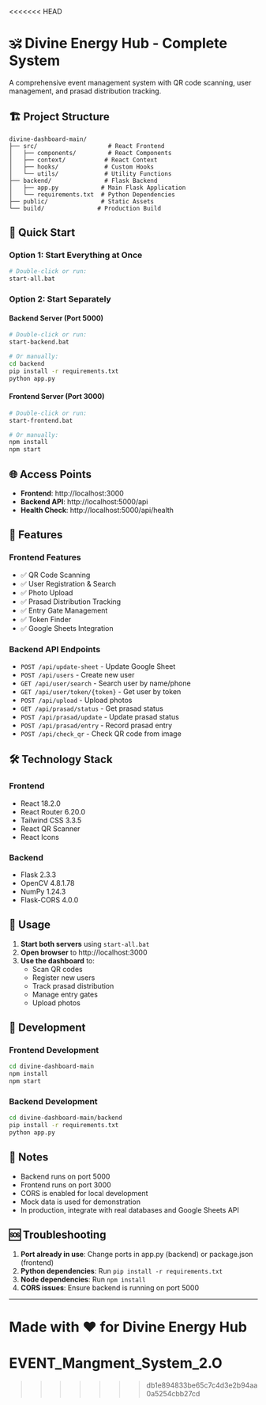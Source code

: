 <<<<<<< HEAD
# 🕉️ Divine Energy Hub - Complete System

A comprehensive event management system with QR code scanning, user management, and prasad distribution tracking.

## 🏗️ Project Structure

```
divine-dashboard-main/
├── src/                    # React Frontend
│   ├── components/         # React Components
│   ├── context/           # React Context
│   ├── hooks/             # Custom Hooks
│   └── utils/             # Utility Functions
├── backend/               # Flask Backend
│   ├── app.py            # Main Flask Application
│   └── requirements.txt  # Python Dependencies
├── public/               # Static Assets
└── build/               # Production Build
```

## 🚀 Quick Start

### Option 1: Start Everything at Once
```bash
# Double-click or run:
start-all.bat
```

### Option 2: Start Separately

#### Backend Server (Port 5000)
```bash
# Double-click or run:
start-backend.bat

# Or manually:
cd backend
pip install -r requirements.txt
python app.py
```

#### Frontend Server (Port 3000)
```bash
# Double-click or run:
start-frontend.bat

# Or manually:
npm install
npm start
```

## 🌐 Access Points

- **Frontend**: http://localhost:3000
- **Backend API**: http://localhost:5000/api
- **Health Check**: http://localhost:5000/api/health

## 🔧 Features

### Frontend Features
- ✅ QR Code Scanning
- ✅ User Registration & Search
- ✅ Photo Upload
- ✅ Prasad Distribution Tracking
- ✅ Entry Gate Management
- ✅ Token Finder
- ✅ Google Sheets Integration

### Backend API Endpoints
- `POST /api/update-sheet` - Update Google Sheet
- `POST /api/users` - Create new user
- `GET /api/user/search` - Search user by name/phone
- `GET /api/user/token/{token}` - Get user by token
- `POST /api/upload` - Upload photos
- `GET /api/prasad/status` - Get prasad status
- `POST /api/prasad/update` - Update prasad status
- `POST /api/prasad/entry` - Record prasad entry
- `POST /api/check_qr` - Check QR code from image

## 🛠️ Technology Stack

### Frontend
- React 18.2.0
- React Router 6.20.0
- Tailwind CSS 3.3.5
- React QR Scanner
- React Icons

### Backend
- Flask 2.3.3
- OpenCV 4.8.1.78
- NumPy 1.24.3
- Flask-CORS 4.0.0

## 📱 Usage

1. **Start both servers** using `start-all.bat`
2. **Open browser** to http://localhost:3000
3. **Use the dashboard** to:
   - Scan QR codes
   - Register new users
   - Track prasad distribution
   - Manage entry gates
   - Upload photos

## 🔧 Development

### Frontend Development
```bash
cd divine-dashboard-main
npm install
npm start
```

### Backend Development
```bash
cd divine-dashboard-main/backend
pip install -r requirements.txt
python app.py
```

## 📝 Notes

- Backend runs on port 5000
- Frontend runs on port 3000
- CORS is enabled for local development
- Mock data is used for demonstration
- In production, integrate with real databases and Google Sheets API

## 🆘 Troubleshooting

1. **Port already in use**: Change ports in app.py (backend) or package.json (frontend)
2. **Python dependencies**: Run `pip install -r requirements.txt`
3. **Node dependencies**: Run `npm install`
4. **CORS issues**: Ensure backend is running on port 5000

---

**Made with ❤️ for Divine Energy Hub**
=======
# EVENT_Mangment_System_2.O
>>>>>>> db1e894833be65c7c4d3e2b94aa0a5254cbb27cd

